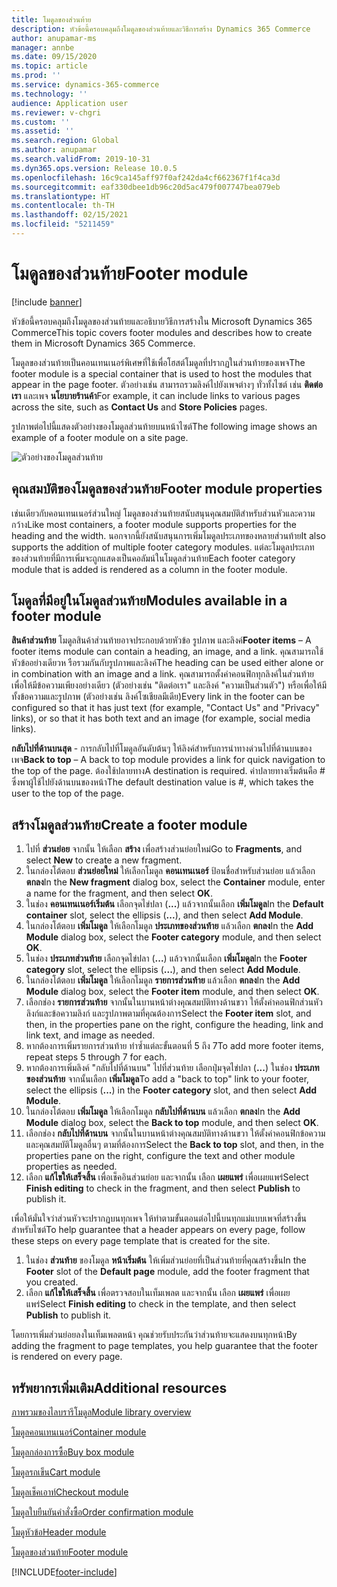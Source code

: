 ```yaml
---
title: โมดูลของส่วนท้าย
description: หัวข้อนี้ครอบคลุมถึงโมดูลของส่วนท้ายและวิธีการสร้าง Dynamics 365 Commerce
author: anupamar-ms
manager: annbe
ms.date: 09/15/2020
ms.topic: article
ms.prod: ''
ms.service: dynamics-365-commerce
ms.technology: ''
audience: Application user
ms.reviewer: v-chgri
ms.custom: ''
ms.assetid: ''
ms.search.region: Global
ms.author: anupamar
ms.search.validFrom: 2019-10-31
ms.dyn365.ops.version: Release 10.0.5
ms.openlocfilehash: 16c9ca145aff97f0af242da4cf662367f1f4ca3d
ms.sourcegitcommit: eaf330dbee1db96c20d5ac479f007747bea079eb
ms.translationtype: HT
ms.contentlocale: th-TH
ms.lasthandoff: 02/15/2021
ms.locfileid: "5211459"
---
```

# <a name="footer-module"></a><span data-ttu-id="9967a-103">โมดูลของส่วนท้าย</span><span class="sxs-lookup"><span data-stu-id="9967a-103">Footer module</span></span>  

[!include [banner](includes/banner.md)]

<span data-ttu-id="9967a-104">หัวข้อนี้ครอบคลุมถึงโมดูลของส่วนท้ายและอธิบายวิธีการสร้างใน Microsoft Dynamics 365 Commerce</span><span class="sxs-lookup"><span data-stu-id="9967a-104">This topic covers footer modules and describes how to create them in Microsoft Dynamics 365 Commerce.</span></span>

<span data-ttu-id="9967a-105">โมดูลของส่วนท้ายเป็นคอนเทนเนอร์พิเศษที่ใช้เพื่อโฮสต์โมดูลที่ปรากฏในส่วนท้ายของเพจ</span><span class="sxs-lookup"><span data-stu-id="9967a-105">The footer module is a special container that is used to host the modules that appear in the page footer.</span></span> <span data-ttu-id="9967a-106">ตัวอย่างเช่น สามารถรวมลิงค์ไปยังเพจต่างๆ ทั่วทั้งไซต์ เช่น **ติดต่อเรา** และเพจ **นโยบายร้านค้า**</span><span class="sxs-lookup"><span data-stu-id="9967a-106">For example, it can include links to various pages across the site, such as **Contact Us** and **Store Policies** pages.</span></span>

<span data-ttu-id="9967a-107">รูปภาพต่อไปนี้แสดงตัวอย่างของโมดูลส่วนท้ายบนหน้าไซต์</span><span class="sxs-lookup"><span data-stu-id="9967a-107">The following image shows an example of a footer module on a site page.</span></span>

![ตัวอย่างของโมดูลส่วนท้าย](./media/ecommerce-footer.PNG)

## <a name="footer-module-properties"></a><span data-ttu-id="9967a-109">คุณสมบัติของโมดูลของส่วนท้าย</span><span class="sxs-lookup"><span data-stu-id="9967a-109">Footer module properties</span></span> 

<span data-ttu-id="9967a-110">เช่นเดียวกับคอนเทนเนอร์ส่วนใหญ่ โมดูลของส่วนท้ายสนับสนุนคุณสมบัติสำหรับส่วนหัวและความกว้าง</span><span class="sxs-lookup"><span data-stu-id="9967a-110">Like most containers, a footer module supports properties for the heading and the width.</span></span> <span data-ttu-id="9967a-111">นอกจากนี้ยังสนับสนุนการเพิ่มโมดูลประเภทของหลายส่วนท้าย</span><span class="sxs-lookup"><span data-stu-id="9967a-111">It also supports the addition of multiple footer category modules.</span></span> <span data-ttu-id="9967a-112">แต่ละโมดูลประเภทของส่วนท้ายที่มีการเพิ่มจะถูกแสดงเป็นคอลัมน์ในโมดูลส่วนท้าย</span><span class="sxs-lookup"><span data-stu-id="9967a-112">Each footer category module that is added is rendered as a column in the footer module.</span></span>

## <a name="modules-available-in-a-footer-module"></a><span data-ttu-id="9967a-113">โมดูลที่มีอยู่ในโมดูลส่วนท้าย</span><span class="sxs-lookup"><span data-stu-id="9967a-113">Modules available in a footer module</span></span>

<span data-ttu-id="9967a-114">**สินค้าส่วนท้าย** โมดูลสินค้าส่วนท้ายอาจประกอบด้วยหัวข้อ รูปภาพ และลิงค์</span><span class="sxs-lookup"><span data-stu-id="9967a-114">**Footer items** – A footer items module can contain a heading, an image, and a link.</span></span> <span data-ttu-id="9967a-115">คุณสามารถใช้หัวข้ออย่างเดียวห รือรวมกันกับรูปภาพและลิงค์</span><span class="sxs-lookup"><span data-stu-id="9967a-115">The heading can be used either alone or in combination with an image and a link.</span></span> <span data-ttu-id="9967a-116">คุณสามารถตั้งค่าคอนฟิกทุกลิงค์ในส่วนท้าย เพื่อให้มีข้อความเพียงอย่างเดียว (ตัวอย่างเช่น "ติดต่อเรา" และลิงค์ "ความเป็นส่วนตัว") หรือเพื่อให้มีทั้งข้อความและรูปภาพ (ตัวอย่างเช่น ลิงค์โซเชียลมีเดีย)</span><span class="sxs-lookup"><span data-stu-id="9967a-116">Every link in the footer can be configured so that it has just text (for example, "Contact Us" and "Privacy" links), or so that it has both text and an image (for example, social media links).</span></span>

<span data-ttu-id="9967a-117">**กลับไปที่ด้านบนสุด** - การกลับไปที่โมดูลอันดับต้นๆ ให้ลิงค์สำหรับการนำทางด่วนไปที่ด้านบนของเพจ</span><span class="sxs-lookup"><span data-stu-id="9967a-117">**Back to top** – A back to top module provides a link for quick navigation to the top of the page.</span></span> <span data-ttu-id="9967a-118">ต้องใช้ปลายทาง</span><span class="sxs-lookup"><span data-stu-id="9967a-118">A destination is required.</span></span> <span data-ttu-id="9967a-119">ค่าปลายทางเริ่มต้นคือ \# ซึ่งพาผู้ใช้ไปยังด้านบนของหน้า</span><span class="sxs-lookup"><span data-stu-id="9967a-119">The default destination value is \#, which takes the user to the top of the page.</span></span>

## <a name="create-a-footer-module"></a><span data-ttu-id="9967a-120">สร้างโมดูลส่วนท้าย</span><span class="sxs-lookup"><span data-stu-id="9967a-120">Create a footer module</span></span>

1. <span data-ttu-id="9967a-121">ไปที่ **ส่วนย่อย** จากนั้น ให้เลือก **สร้าง** เพื่อสร้างส่วนย่อยใหม่</span><span class="sxs-lookup"><span data-stu-id="9967a-121">Go to **Fragments**, and select **New** to create a new fragment.</span></span>
1. <span data-ttu-id="9967a-122">ในกล่องโต้ตอบ **ส่วนย่อยใหม่** ให้เลือกโมดูล **คอนเทนเนอร์** ป้อนชื่อสำหรับส่วนย่อย แล้วเลือก **ตกลง**</span><span class="sxs-lookup"><span data-stu-id="9967a-122">In the **New fragment** dialog box, select the **Container** module, enter a name for the fragment, and then select **OK**.</span></span>
1. <span data-ttu-id="9967a-123">ในช่อง **คอนเทนเนอร์เริ่มต้น** เลือกจุดไข่ปลา (**...**) แล้วจากนั้นเลือก **เพิ่มโมดูล**</span><span class="sxs-lookup"><span data-stu-id="9967a-123">In the **Default container** slot, select the ellipsis (**...**), and then select **Add Module**.</span></span>
1. <span data-ttu-id="9967a-124">ในกล่องโต้ตอบ **เพิ่มโมดูล** ให้เลือกโมดูล **ประเภทของส่วนท้าย** แล้วเลือก **ตกลง**</span><span class="sxs-lookup"><span data-stu-id="9967a-124">In the **Add Module** dialog box, select the **Footer category** module, and then select **OK**.</span></span>
1. <span data-ttu-id="9967a-125">ในช่อง **ประเภทส่วนท้าย** เลือกจุดไข่ปลา (**...**) แล้วจากนั้นเลือก **เพิ่มโมดูล**</span><span class="sxs-lookup"><span data-stu-id="9967a-125">In the **Footer category** slot, select the ellipsis (**...**), and then select **Add Module**.</span></span>
1. <span data-ttu-id="9967a-126">ในกล่องโต้ตอบ **เพิ่มโมดูล** ให้เลือกโมดูล **รายการส่วนท้าย** แล้วเลือก **ตกลง**</span><span class="sxs-lookup"><span data-stu-id="9967a-126">In the **Add Module** dialog box, select the **Footer item** module, and then select **OK**.</span></span>
1. <span data-ttu-id="9967a-127">เลือกช่อง **รายการส่วนท้าย** จากนั้นในบานหน้าต่างคุณสมบัติทางด้านขวา ให้ตั้งค่าคอนฟิกส่วนหัว ลิงก์และข้อความลิงก์ และรูปภาพตามที่คุณต้องการ</span><span class="sxs-lookup"><span data-stu-id="9967a-127">Select the **Footer item** slot, and then, in the properties pane on the right, configure the heading, link and link text, and image as needed.</span></span>
1. <span data-ttu-id="9967a-128">หากต้องการเพิ่มรายการส่วนท้าย ทำซ้ำแต่ละขั้นตอนที่ 5 ถึง 7</span><span class="sxs-lookup"><span data-stu-id="9967a-128">To add more footer items, repeat steps 5 through 7 for each.</span></span>
1. <span data-ttu-id="9967a-129">หากต้องการเพิ่มลิงค์ "กลับไปที่ด้านบน" ไปที่ส่วนท้าย เลือกปุ่มจุดไข่ปลา (**...**) ในช่อง **ประเภทของส่วนท้าย** จากนั้นเลือก **เพิ่มโมดูล**</span><span class="sxs-lookup"><span data-stu-id="9967a-129">To add a "back to top" link to your footer, select the ellipsis (**...**) in the **Footer category** slot, and then select **Add Module**.</span></span>
1. <span data-ttu-id="9967a-130">ในกล่องโต้ตอบ **เพิ่มโมดูล** ให้เลือกโมดูล **กลับไปที่ด้านบน** แล้วเลือก **ตกลง**</span><span class="sxs-lookup"><span data-stu-id="9967a-130">In the **Add Module** dialog box, select the **Back to top** module, and then select **OK**.</span></span>
1. <span data-ttu-id="9967a-131">เลือกช่อง **กลับไปที่ด้านบน** จากนั้นในบานหน้าต่างคุณสมบัติทางด้านขวา ให้ตั้งค่าคอนฟิกข้อความและคุณสมบัติโมดูลอื่นๆ ตามที่ต้องการ</span><span class="sxs-lookup"><span data-stu-id="9967a-131">Select the **Back to top** slot, and then, in the properties pane on the right, configure the text and other module properties as needed.</span></span>
1. <span data-ttu-id="9967a-132">เลือก **แก้ไขให้เสร็จสิ้น** เพื่อเช็คอินส่วนย่อย และจากนั้น เลือก **เผยแพร่** เพื่อเผยแพร่</span><span class="sxs-lookup"><span data-stu-id="9967a-132">Select **Finish editing** to check in the fragment, and then select **Publish** to publish it.</span></span>

<span data-ttu-id="9967a-133">เพื่อให้มั่นใจว่าส่วนหัวจะปรากฏบนทุกเพจ ให้ทำตามขั้นตอนต่อไปนี้บนทุกแม่แบบเพจที่สร้างขึ้นสำหรับไซต์</span><span class="sxs-lookup"><span data-stu-id="9967a-133">To help guarantee that a header appears on every page, follow these steps on every page template that is created for the site.</span></span>

1. <span data-ttu-id="9967a-134">ในช่อง **ส่วนท้าย** ของโมดูล **หน้าเริ่มต้น** ให้เพิ่มส่วนย่อยที่เป็นส่วนท้ายที่คุณสร้างขึ้น</span><span class="sxs-lookup"><span data-stu-id="9967a-134">In the **Footer** slot of the **Default page** module, add the footer fragment that you created.</span></span>
1. <span data-ttu-id="9967a-135">เลือก **แก้ไขให้เสร็จสิ้น** เพื่อตรวจสอบในเท็มเพลต และจากนั้น เลือก **เผยแพร่** เพื่อเผยแพร่</span><span class="sxs-lookup"><span data-stu-id="9967a-135">Select **Finish editing** to check in the template, and then select **Publish** to publish it.</span></span>

<span data-ttu-id="9967a-136">โดยการเพิ่มส่วนย่อยลงในเท็มเพลตหน้า คุณช่วยรับประกันว่าส่วนท้ายจะแสดงบนทุกหน้า</span><span class="sxs-lookup"><span data-stu-id="9967a-136">By adding the fragment to page templates, you help guarantee that the footer is rendered on every page.</span></span>

## <a name="additional-resources"></a><span data-ttu-id="9967a-137">ทรัพยากรเพิ่มเติม</span><span class="sxs-lookup"><span data-stu-id="9967a-137">Additional resources</span></span>

[<span data-ttu-id="9967a-138">ภาพรวมของไลบรารีโมดูล</span><span class="sxs-lookup"><span data-stu-id="9967a-138">Module library overview</span></span>](starter-kit-overview.md)

[<span data-ttu-id="9967a-139">โมดูลคอนเทนเนอร์</span><span class="sxs-lookup"><span data-stu-id="9967a-139">Container module</span></span>](add-container-module.md)

[<span data-ttu-id="9967a-140">โมดูลกล่องการซื้อ</span><span class="sxs-lookup"><span data-stu-id="9967a-140">Buy box module</span></span>](add-buy-box.md)

[<span data-ttu-id="9967a-141">โมดูลรถเข็น</span><span class="sxs-lookup"><span data-stu-id="9967a-141">Cart module</span></span>](add-cart-module.md)

[<span data-ttu-id="9967a-142">โมดูลเช็คเอาท์</span><span class="sxs-lookup"><span data-stu-id="9967a-142">Checkout module</span></span>](add-checkout-module.md)

[<span data-ttu-id="9967a-143">โมดูลใบยืนยันคำสั่งซื้อ</span><span class="sxs-lookup"><span data-stu-id="9967a-143">Order confirmation module</span></span>](order-confirmation-module.md)

[<span data-ttu-id="9967a-144">โมดูหัวข้อ</span><span class="sxs-lookup"><span data-stu-id="9967a-144">Header module</span></span>](author-header-module.md)

[<span data-ttu-id="9967a-145">โมดูลของส่วนท้าย</span><span class="sxs-lookup"><span data-stu-id="9967a-145">Footer module</span></span>](author-footer-module.md)


[!INCLUDE[footer-include](../includes/footer-banner.md)]